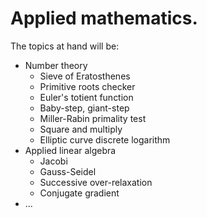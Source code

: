 # Applied mathematics.
The topics at hand will be:
- Number theory
  - Sieve of Eratosthenes
  - Primitive roots checker
  - Euler's totient function
  - Baby-step, giant-step
  - Miller-Rabin primality test
  - Square and multiply
  - Elliptic curve discrete logarithm
- Applied linear algebra
  - Jacobi
  - Gauss-Seidel
  - Successive over-relaxation
  - Conjugate gradient
- ...
